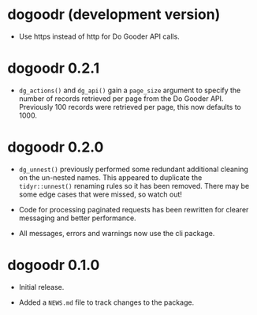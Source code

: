 # dogoodr (development version)

* Use https instead of http for Do Gooder API calls.

# dogoodr 0.2.1

* `dg_actions()` and `dg_api()` gain a `page_size` argument to specify the number of records retrieved per page from the Do Gooder API. Previously 100 records were retrieved per page, this now defaults to 1000.

# dogoodr 0.2.0

* `dg_unnest()` previously performed some redundant additional cleaning on the un-nested names. This appeared to duplicate the `tidyr::unnest()` renaming rules so it has been removed. There may be some edge cases that were missed, so watch out!

* Code for processing paginated requests has been rewritten for clearer messaging and better performance.

* All messages, errors and warnings now use the cli package.

# dogoodr 0.1.0

* Initial release.

* Added a `NEWS.md` file to track changes to the package.
